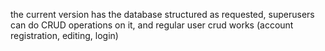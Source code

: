 the current version has the database structured as requested, superusers can do CRUD operations on it, and regular user crud works (account registration, editing, login)

